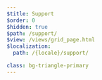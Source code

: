 ```yaml
---
$title: Support
$order: 0
$hidden: true
$path: /support/
$view: /views/grid_page.html
$localization:
  path: /{locale}/support/

class: bg-triangle-primary
---
```

